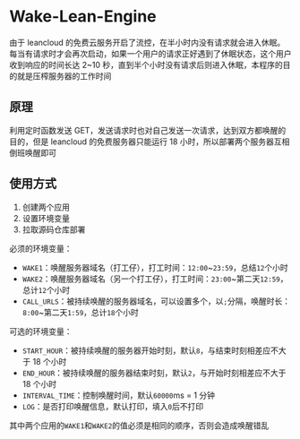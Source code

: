 # Wake-Lean-Engine

由于 leancloud 的免费云服务开启了流控，在半小时内没有请求就会进入休眠。每当有请求时才会再次启动，如果一个用户的请求正好遇到了休眠状态，这个用户收到响应的时间长达 2~10 秒，直到半个小时没有请求后则进入休眠，本程序的目的就是压榨服务器的工作时间

## 原理

利用定时函数发送 GET，发送请求时也对自己发送一次请求，达到双方都唤醒的目的，但是 leancloud 的免费服务器只能运行 18 小时，所以部署两个服务器互相倒班唤醒即可

## 使用方式

1. 创建两个应用
2. 设置环境变量
3. 拉取源码仓库部署

必须的环境变量：

+ `WAKE1`：唤醒服务器域名（打工仔），打工时间：`12:00`~`23:59`，总结`12`个小时
+ `WAKE2`：唤醒服务器域名（另一个打工仔），打工时间：`23:00`~第二天`12:59`，总计`12`个小时
+ `CALL_URLS`：被持续唤醒的服务器域名，可以设置多个，以`;`分隔，唤醒时长：`8:00`~第二天`1:59`，总计`18`个小时

可选的环境变量：

+ `START_HOUR`：被持续唤醒的服务器开始时刻，默认`8`，与结束时刻相差应不大于 18 个小时
+ `END_HOUR`：被持续唤醒的服务器结束时刻，默认`2`，与开始时刻相差应不大于 18 个小时
+ `INTERVAL_TIME`：控制唤醒时间，默认`60000`ms = 1 分钟
+ `LOG`：是否打印唤醒信息，默认打印，填入`0`后不打印

其中两个应用的`WAKE1`和`WAKE2`的值必须是相同的顺序，否则会造成唤醒错乱
